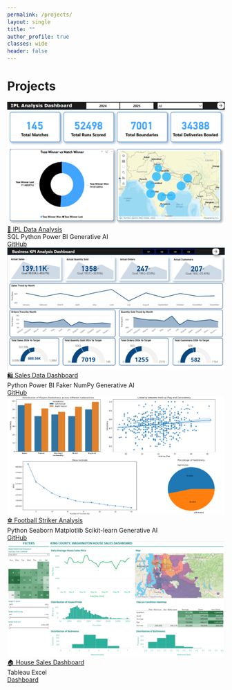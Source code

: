 ```yaml
---
permalink: /projects/
layout: single
title: ""
author_profile: true
classes: wide
header: false
---
```


<div class="page-header">
  <i class="fa-solid fa-folder-open" style="color: #f7c948;"></i>
  <h1>Projects</h1>
</div>

<div class="project-grid">

  <!-- IPL Project -->
  <div class="project-card">
    <a class="project-card-link" href="/projects/ipl-analysis/">
      <img src="/docs/assets/IPLP1.png" alt="IPL Dashboard">
      <div class="project-title-btn">🏏 IPL Data Analysis</div>
    </a>
    <div class="tech-tags">
      <span class="tech-tag has-tooltip" data-tooltip="SQL queries for filtering and analysis"><i class="fa-solid fa-database"></i> SQL</span>
      <span class="tech-tag has-tooltip" data-tooltip="Pandas, Matplotlib, Seaborn"><i class="fa-brands fa-python"></i> Python</span>
      <span class="tech-tag has-tooltip" data-tooltip="Multi-page Power BI dashboard"><i class="fa-solid fa-chart-column"></i> Power BI</span>
      <span class="tech-tag has-tooltip" data-tooltip="Used ChatGPT to streamline logic"><i class="fa-solid fa-robot"></i> Generative AI</span>
    </div>
    <div class="project-links">
      <a href="https://github.com/Chiragsuri/IPL_Analysis" target="_blank">GitHub</a>
    </div>
  </div>

  <!-- Sales Data -->
  <div class="project-card">
    <a class="project-card-link" href="/projects/sales-data-analysis/">
      <img src="/docs/assets/SalesDataKPI.png" alt="Sales Data Dashboard">
      <div class="project-title-btn">🛍️ Sales Data Dashboard</div>
    </a>
    <div class="tech-tags">
      <span class="tech-tag has-tooltip" data-tooltip="Python (Pandas, Faker, NumPy)"><i class="fa-brands fa-python"></i> Python</span>
      <span class="tech-tag has-tooltip" data-tooltip="Interactive dashboard & slicers"><i class="fa-solid fa-chart-column"></i> Power BI</span>
      <span class="tech-tag has-tooltip" data-tooltip="Synthetic customer/product simulation"><i class="fa-solid fa-gears"></i> Faker</span>
      <span class="tech-tag has-tooltip" data-tooltip="Numeric array generation"><i class="fa-solid fa-square-root-variable"></i> NumPy</span>
      <span class="tech-tag has-tooltip" data-tooltip="Prompting and debugging help"><i class="fa-solid fa-robot"></i> Generative AI</span>
    </div>
    <div class="project-links">
      <a href="https://github.com/Chiragsuri/Sales-Data-Analysis" target="_blank">GitHub</a>
    </div>
  </div>

  <!-- Football Striker -->
  <div class="project-card">
    <a class="project-card-link" href="/projects/football-striker/">
      <img src="/docs/assets/FootballStriker.png" alt="Football Striker Analysis">
      <div class="project-title-btn">⚽ Football Striker Analysis</div>
    </a>
    <div class="tech-tags">
      <span class="tech-tag has-tooltip" data-tooltip="Statistical EDA and clustering"><i class="fa-brands fa-python"></i> Python</span>
      <span class="tech-tag has-tooltip" data-tooltip="Visual breakdowns and comparisons"><i class="fa-solid fa-table-columns"></i> Seaborn</span>
      <span class="tech-tag has-tooltip" data-tooltip="Trendline, contribution graph"><i class="fa-solid fa-chart-line"></i> Matplotlib</span>
      <span class="tech-tag has-tooltip" data-tooltip="KMeans and Logistic Regression"><i class="fa-solid fa-brain"></i> Scikit-learn</span>
      <span class="tech-tag has-tooltip" data-tooltip="Ideation, hypothesis testing"><i class="fa-solid fa-robot"></i> Generative AI</span>
    </div>
    <div class="project-links">
      <a href="https://github.com/Chiragsuri/Football-Striker-Performance" target="_blank">GitHub</a>
    </div>
  </div>

  <!-- House Sales -->
  <div class="project-card">
    <a class="project-card-link" href="/projects/house-sales-analysis/">
      <img src="/docs/assets/HouseSales.png" alt="House Sales">
      <div class="project-title-btn">🏠 House Sales Dashboard</div>
    </a>
    <div class="tech-tags">
      <span class="tech-tag has-tooltip" data-tooltip="Maps, filters, KPIs"><i class="fa-solid fa-table"></i> Tableau</span>
      <span class="tech-tag has-tooltip" data-tooltip="Cleaned raw sales data"><i class="fa-regular fa-file-excel"></i> Excel</span>
    </div>
    <div class="project-links">
      <a href="https://public.tableau.com/app/profile/chirag.suri/viz/KingCountyHouseSales_16953115471270/KingCountyHouseSales" target="_blank">Dashboard</a>
    </div>
  </div>

</div>
